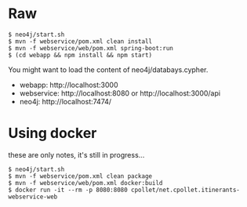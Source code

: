 # Raw
```
$ neo4j/start.sh
$ mvn -f webservice/pom.xml clean install
$ mvn -f webservice/web/pom.xml spring-boot:run
$ (cd webapp && npm install && npm start)
```

You might want to load the content of neo4j/databays.cypher.

 * webapp: http://localhost:3000
 * webservice: http://localhost:8080 or http://localhost:3000/api
 * neo4j: http://localhost:7474/

# Using docker
these are only notes, it's still in progress...
```
$ neo4j/start.sh
$ mvn -f webservice/pom.xml clean package
$ mvn -f webservice/web/pom.xml docker:build
$ docker run -it --rm -p 8080:8080 cpollet/net.cpollet.itinerants-webservice-web
```
